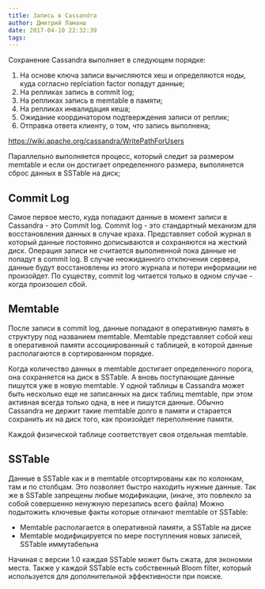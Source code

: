 ```yaml
---
title: Запись в Cassandra
author: Дмитрий Ламанш
date: 2017-04-10 22:32:39
tags:
---
```

Сохранение Cassandra выполняет в следующем порядке:
1. На основе ключа записи вычисляются хеш и определяются ноды, куда согласно replciation factor попадут данные;
2. На репликах запись в commit log; 
3. На репликах запись в memtable в памяти;
4. На репликах инвалидация кеша;
5. Ожидание координатором подтверждения записи от реплик;
6. Отправка ответа клиенту, о том, что запись выполнена;

https://wiki.apache.org/cassandra/WritePathForUsers

Параллельно выполняется процесс, который следит за размером memtable и если он достигает определенного размера, выполянется сброс данных в SSTable на диск;

<!-- more -->

## Commit Log

Самое первое место, куда попадают данные в момент записи в Cassandra - это Commit log. Сommit log - это стандартный механизм для восстановления данных в случае краха. Представляет собой журнал в который данные постоянно дописываются и сохраняются на жесткий диск. Операция записи не считается выполненной пока данные не попадут в commit log. В случае неожиданного отключения сервера, данные будут восстановлены из этого журнала и потери информации не произойдет. По существу, commit log читается только в одном случае - когда произошел сбой.

## Memtable

После записи в commit log, данные попадают в оперативную память в структуру под названием memtable. Memtable представляет собой кеш в оперативной памяти ассоциированный с таблицей, в которой данные располагаются в сортированном порядке.

Когда количество данных в memtable достигает определенного порога, она сохраняется на диск в SSTable. А вновь поступающие данные пишутся уже в новую memtable. У одной таблицы в Cassandra может быть несколько еще не записанных на диск таблиц memtable, при этом активная всегда только одна, в нее и пишутся данные. Обычно Cassandra не держит такие memtable долго в памяти и старается сохранить их на диск того, как произойдет переполнение памяти.

Каждой физической таблице соответствует своя отдельная memtable. 

## SSTable

Данные в SSTable как и в memtable отсортированы как по колонкам, там и по столбцам. Это позволяет быстро находить нужные данные. Так же в SSTable запрещены любые модификации, (иначе, это повлекло за собой совершенно ненужную перезапись всего файла)
Можно подытожить ключевые факты которые отличают memtable от SSTable:
-	Memtable располагается в оперативной памяти, а SSTable на диске
-	Memtable модифицируется по мере поступления новых записей, SSTable иммутабельна

Начиная с версии 1.0 каждая SSTable может быть сжата, для экономии места. Также у каждой SSTable есть собственный Bloom filter, который используется для дополнительной эффективности при поиске.
